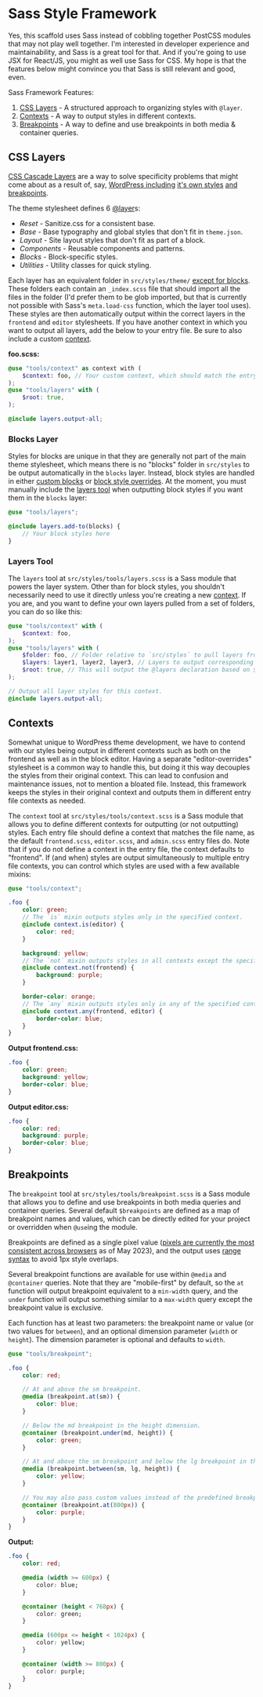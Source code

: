 # Sass Style Framework

Yes, this scaffold uses Sass instead of cobbling together PostCSS modules that may not play well together. I'm interested in developer experience and maintainability, and Sass is a great tool for that. And if you're going to use JSX for React/JS, you might as well use Sass for CSS. My hope is that the features below might convince you that Sass is still relevant and good, even.

Sass Framework Features:

1. [CSS Layers](#css-layers) - A structured approach to organizing styles with `@layer`.
2. [Contexts](#contexts) - A way to output styles in different contexts.
3. [Breakpoints](#breakpoints) - A way to define and use breakpoints in both media & container queries.

## CSS Layers

[CSS Cascade Layers](https://css-tricks.com/css-cascade-layers/) are a way to solve specificity problems that might come about as a result of, say, [WordPress including](https://github.com/WordPress/gutenberg/issues/40159) [it's own styles](https://github.com/WordPress/gutenberg/issues/37590) [and breakpoints](https://github.com/WordPress/gutenberg/issues/35848).

The theme stylesheet defines 6 [@layer](https://developer.mozilla.org/en-US/docs/Web/CSS/@layer)s:

- *Reset* - Sanitize.css for a consistent base.
- *Base* - Base typography and global styles that don't fit in `theme.json`.
- *Layout* - Site layout styles that don't fit as part of a block.
- *Components* - Reusable components and patterns.
- *Blocks* - Block-specific styles.
- *Utilities* - Utility classes for quick styling.

Each layer has an equivalent folder in `src/styles/theme/` [except for blocks](#blocks-layer). These folders each contain an `_index.scss` file that should import all the files in the folder (I'd prefer them to be glob imported, but that is currently not possible with Sass's `meta.load-css` function, which the layer tool uses). These styles are then automatically output within the correct layers in the `frontend` and `editor` stylesheets. If you have another context in which you want to output all layers, add the below to your entry file. Be sure to also include a custom [context](#context).

**foo.scss:**

```scss
@use "tools/context" as context with (
	$context: foo, // Your custom context, which should match the entry file name.
);
@use "tools/layers" with (
	$root: true,
);

@include layers.output-all;
```

### Blocks Layer

Styles for blocks are unique in that they are generally not part of the main theme stylesheet, which means there is no "blocks" folder in `src/styles` to be output automatically in the `blocks` layer. Instead, block styles are handled in either [custom blocks](/docs/custom-block-workflow.md) or [block style overrides](/docs/block-style-overrides). At the moment, you must manually include the [layers tool](#layers-tool) when outputting block styles if you want them in the `blocks` layer:

```scss
@use "tools/layers";

@include layers.add-to(blocks) {
	// Your block styles here
}
```

### Layers Tool

The `layers` tool at `src/styles/tools/layers.scss` is a Sass module that powers the layer system. Other than for block styles, you shouldn't necessarily need to use it directly unless you're creating a new [context](#contexts). If you are, and you want to define your own layers pulled from a set of folders, you can do so like this:

```scss
@use "tools/context" with (
	$context: foo,
);
@use "tools/layers" with (
	$folder: foo, // Folder relative to `src/styles` to pull layers from.
	$layers: layer1, layer2, layer3, // Layers to output corresponding to subfolders in $folder.
	$root: true, // This will output the @layers declaration based on $layers.
);

// Output all layer styles for this context.
@include layers.output-all;
```

## Contexts

Somewhat unique to WordPress theme development, we have to contend with our styles being output in different contexts such as both on the frontend as well as in the block editor. Having a separate "editor-overrides" stylesheet is a common way to handle this, but doing it this way decouples the styles from their original context. This can lead to confusion and maintenance issues, not to mention a bloated file. Instead, this framework keeps the styles in their original context and outputs them in different entry file contexts as needed.

The `context` tool at `src/styles/tools/context.scss` is a Sass module that allows you to define different contexts for outputting (or not outputting) styles. Each entry file should define a context that matches the file name, as the default `frontend.scss`, `editor.scss`, and `admin.scss` entry files do. Note that if you do not define a context in the entry file, the context defaults to "frontend". If (and when) styles are output simultaneously to multiple entry file contexts, you can control which styles are used with a few available mixins:

```scss
@use "tools/context";

.foo {
	color: green;
	// The `is` mixin outputs styles only in the specified context.
	@include context.is(editor) {
		color: red;
	}

	background: yellow;
	// The `not` mixin outputs styles in all contexts except the specified one.
	@include context.not(frontend) {
		background: purple;
	}

	border-color: orange;
	// The `any` mixin outputs styles only in any of the specified contexts.
	@include context.any(frontend, editor) {
		border-color: blue;
	}
}
```

**Output frontend.css:**

```css
.foo {
	color: green;
	background: yellow;
	border-color: blue;
}
```

**Output editor.css:**

```css
.foo {
	color: red;
	background: purple;
	border-color: blue;
}
```

## Breakpoints

The `breakpoint` tool at `src/styles/tools/breakpoint.scss` is a Sass module that allows you to define and use breakpoints in both media queries and container queries. Several default `$breakpoints` are defined as a map of breakpoint names and values, which can be directly edited for your project or overridden when `@use`ing the module.

Breakpoints are defined as a single pixel value ([pixels are currently the most consistent across browsers](https://keithjgrant.com/posts/2023/05/px-vs-em-in-media-queries/) as of May 2023), and the output uses [range syntax](https://css-tricks.com/the-new-css-media-query-range-syntax/) to avoid 1px style overlaps.

Several breakpoint functions are available for use within `@media` and `@container` queries. Note that they are "mobile-first" by default, so the `at` function will output breakpoint equivalent to a `min-width` query, and the `under` function will output something similar to a `max-width` query except the breakpoint value is exclusive.

Each function has at least two parameters: the breakpoint name or value (or two values for `between`), and an optional dimension parameter (`width` or `height`). The dimension parameter is optional and defaults to `width`.

```scss
@use "tools/breakpoint";

.foo {
	color: red;

	// At and above the sm breakpoint.
	@media (breakpoint.at(sm)) {
		color: blue;
	}

	// Below the md breakpoint in the height dimension.
	@container (breakpoint.under(md, height)) {
		color: green;
	}

	// At and above the sm breakpoint and below the lg breakpoint in the height dimension.
	@media (breakpoint.between(sm, lg, height)) {
		color: yellow;
	}

	// You may also pass custom values instead of the predefined breakpoint names.
	@container (breakpoint.at(800px)) {
		color: purple;
	}
}
```

**Output:**

```css
.foo {
	color: red;

	@media (width >= 600px) {
		color: blue;
	}

	@container (height < 768px) {
		color: green;
	}

	@media (600px <= height < 1024px) {
		color: yellow;
	}

	@container (width >= 800px) {
		color: purple;
	}
}
```
